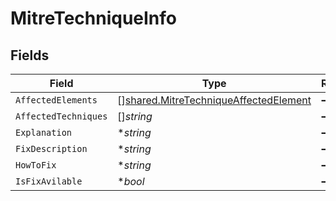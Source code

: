 # MitreTechniqueInfo


## Fields

| Field                                                                                          | Type                                                                                           | Required                                                                                       | Description                                                                                    |
| ---------------------------------------------------------------------------------------------- | ---------------------------------------------------------------------------------------------- | ---------------------------------------------------------------------------------------------- | ---------------------------------------------------------------------------------------------- |
| `AffectedElements`                                                                             | [][shared.MitreTechniqueAffectedElement](../../models/shared/mitretechniqueaffectedelement.md) | :heavy_minus_sign:                                                                             | N/A                                                                                            |
| `AffectedTechniques`                                                                           | []*string*                                                                                     | :heavy_minus_sign:                                                                             | N/A                                                                                            |
| `Explanation`                                                                                  | **string*                                                                                      | :heavy_minus_sign:                                                                             | N/A                                                                                            |
| `FixDescription`                                                                               | **string*                                                                                      | :heavy_minus_sign:                                                                             | N/A                                                                                            |
| `HowToFix`                                                                                     | **string*                                                                                      | :heavy_minus_sign:                                                                             | N/A                                                                                            |
| `IsFixAvilable`                                                                                | **bool*                                                                                        | :heavy_minus_sign:                                                                             | N/A                                                                                            |